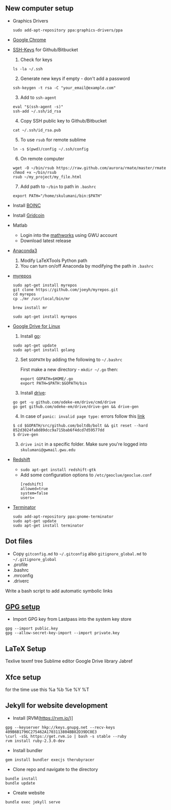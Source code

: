 ## New computer setup

* Graphics Drivers
    ~~~
    sudo add-apt-repository ppa:graphics-drivers/ppa
    ~~~
* [Google Chrome](https://www.google.com/chrome/)
* [SSH-Keys](https://help.github.com/enterprise/11.10.340/user/articles/generating-ssh-keys/) for Github/Bitbucket
    1. Check for keys
    ~~~
    ls -la ~/.ssh
    ~~~
    2. Generate new keys if empty - don't add a password
    ~~~
    ssh-keygen -t rsa -C "your_email@example.com"
    ~~~
    3. Add to `ssh-agent`
    ~~~
    eval "$(ssh-agent -s)"
    ssh-add ~/.ssh/id_rsa
    ~~~
    4. Copy SSH public key to Github/Bitbucket
    ~~~
    cat ~/.ssh/id_rsa.pub
    ~~~
    5. To use `rsub` for remote sublime
    ~~~
    ln -s $(pwd)/config ~/.ssh/config
    ~~~
    6. On remote computer 
    ~~~
    wget -O ~/bin/rsub https://raw.github.com/aurora/rmate/master/rmate
    chmod +x ~/bin/rsub
    rsub ~/my_project/my_file.html
    ~~~
    7. Add path to `~/bin` to path in `.bashrc`
    ~~~
    export PATH="/home/skulumani/bin:$PATH"
    ~~~
* Install [BOINC](https://boinc.berkeley.edu/)
* Install [Gridcoin](http://gridcoin.us/)
* Matlab
    * Login into the [mathworks](http://www.mathworks.com/index.html?s_tid=gn_logo) using GWU account
    * Download latest release
* [Anaconda3](https://www.continuum.io/downloads#linux)
    1. Modify LaTeXTools Python path
    2. You can turn on/off Anaconda by modifying the path in `.bashrc`
* [myrepos](https://myrepos.branchable.com)
    ~~~~
    sudo apt-get install myrepos
    git clone https://github.com/joeyh/myrepos.git
    cd myrepos
    cp ./mr /usr/local/bin/mr
    ~~~~

    `brew install mr`

    `sudo apt-get install myrepos`

* [Google Drive for Linux](https://github.com/odeke-em/drive)
    1. Install [go](https://github.com/golang/go/wiki/Ubuntu):
    ~~~
    sudo apt-get update
    sudo apt-get install golang
    ~~~
    2. Set `$GOPATH` by adding the following to `~/.bashrc`
    
        First make a new directory - `mkdir ~/.go` then:

        ~~~
        export GOPATH=$HOME/.go
        export PATH=$PATH:$GOPATH/bin
        ~~~
    2. Install [drive](https://github.com/odeke-em/drive/blob/master/platform_packages.md): 
    ~~~
    go get -u github.com/odeke-em/drive/cmd/drive
    go get github.com/odeke-em/drive/drive-gen && drive-gen
    ~~~
    4. In case of `panic: invalid page type:` errors follow this [link](https://github.com/odeke-em/drive/wiki/Boltdb-breaks-drive-with-(panic:-invalid-page-type:)-or-(panic:--above-high-water-mark))
    
    ~~~
    $ cd $GOPATH/src/github.com/boltdb/bolt && git reset --hard 852d3024fa8d89dcc9a715bab6f4dcd7d59577dd
    $ drive-gen
    ~~~
    3. `drive init` in a specific folder. 
    Make sure you're logged into `skulumani@gwmail.gwu.edu`
* [Redshift](http://jonls.dk/redshift/)
  * `sudo apt-get install redshift-gtk`
  * Add some configuration options to `/etc/geoclue/geoclue.conf`
    ```
    [redshift]
    allowed=true
    system=false
    users=
    ```
* [Terminator](https://gnometerminator.blogspot.com/p/introduction.html)
    ~~~
    sudo add-apt-repository ppa:gnome-terminator
    sudo apt-get update
    sudo apt-get install terminator
    ~~~
## Dot files

* Copy `gitconfig.md` to `~/.gitconfig` also `gitignore_global.md` to `~/.gitignore_global`
* .profile
* .bashrc
* .mrconfig
* .driverc

Write a bash script to add automatic symbolic links

## [GPG setup](./gpg.md)

* Import GPG key from Lastpass into the system key store
~~~
gpg --import public.key
gpg --allow-secret-key-import --import private.key
~~~

## LaTeX Setup

Texlive
texmf tree
Sublime editor
Google Drive library
Jabref

## Xfce setup

for the time use this %a %b %e %Y %T

## Jekyll for website development

* Install [RVM(https://rvm.io/)]
~~~
gpg --keyserver hkp://keys.gnupg.net --recv-keys 409B6B1796C275462A1703113804BB82D39DC0E3
\curl -sSL https://get.rvm.io | bash -s stable --ruby
rvm install ruby-2.3.0-dev
~~~
* Install bundler
~~~
gem install bundler execjs therubyracer
~~~
* Clone repo and navigate to the directory
~~~
bundle install
bundle update
~~~
* Create website
~~~
bundle exec jekyll serve
~~~